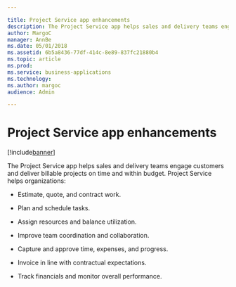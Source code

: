 ```yaml
---

title: Project Service app enhancements
description: The Project Service app helps sales and delivery teams engage customers and deliver billable projects on time and within budget.
author: MargoC
manager: AnnBe
ms.date: 05/01/2018
ms.assetid: 6b5a8436-77df-414c-8e89-837fc21880b4
ms.topic: article
ms.prod: 
ms.service: business-applications
ms.technology: 
ms.author: margoc
audience: Admin

---
```

#  Project Service app enhancements




[!include[banner](../../../../includes/banner.md)]

The Project Service app helps sales and delivery teams engage customers and
deliver billable projects on time and within budget. Project Service helps
organizations:

-   Estimate, quote, and contract work.

-   Plan and schedule tasks.

-   Assign resources and balance utilization.

-   Improve team coordination and collaboration.

-   Capture and approve time, expenses, and progress.

-   Invoice in line with contractual expectations.

-   Track financials and monitor overall performance.
